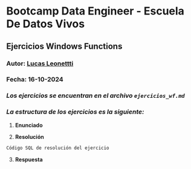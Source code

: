 # Bootcamp Data Engineer - Escuela De Datos Vivos

## Ejercicios Windows Functions

### Autor: [Lucas Leonettti](https://www.linkedin.com/in/lucas-leonetti/)

### Fecha: 16-10-2024

### _Los ejercicios se encuentran en el archivo `ejercicios_wf.md`_

### _La estructura de los ejercicios es la siguiente:_

1. **Enunciado**

2. **Resolución**

```sql
Código SQL de resolución del ejercicio
```

3. **Respuesta**
